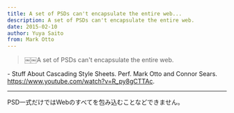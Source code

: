 ```yaml
---
title: A set of PSDs can't encapsulate the entire web...
description: A set of PSDs can't encapsulate the entire web.
date: 2015-02-10
author: Yuya Saito
from: Mark Otto
---
```


> ￼￼A set of PSDs can't encapsulate the entire web.

\- Stuff About Cascading Style Sheets. Perf. Mark Otto and Connor Sears. <https://www.youtube.com/watch?v=R_py8gCTTAc>.

* * *

PSD一式だけではWebのすべてを包み込むことなどできません。